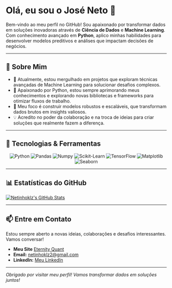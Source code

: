 # Olá, eu sou o José Neto 👋

Bem-vindo ao meu perfil no GitHub! Sou apaixonado por transformar dados em soluções inovadoras através de **Ciência de Dados** e **Machine Learning**. Com conhecimento avançado em **Python**, aplico minhas habilidades para desenvolver modelos preditivos e análises que impactam decisões de negócios.

---

## 🚀 Sobre Mim

- 🔭 Atualmente, estou mergulhado em projetos que exploram técnicas avançadas de Machine Learning para solucionar desafios complexos.
- 🌱 Apaixonado por Python, estou sempre aprimorando meus conhecimentos e explorando novas bibliotecas e frameworks para otimizar fluxos de trabalho.
- 🤖 Meu foco é construir modelos robustos e escaláveis, que transformam dados brutos em insights valiosos.
- 💡 Acredito no poder da colaboração e na troca de ideias para criar soluções que realmente fazem a diferença.

---

## 🔧 Tecnologias & Ferramentas

<div align="center">
  <img src="https://img.shields.io/badge/Python-3776AB?style=flat&logo=python&logoColor=white" alt="Python" />
  <img src="https://img.shields.io/badge/Pandas-150458?style=flat&logo=pandas&logoColor=white" alt="Pandas" />
  <img src="https://img.shields.io/badge/Numpy-013243?style=flat&logo=numpy&logoColor=white" alt="Numpy" />
  <img src="https://img.shields.io/badge/Scikit--Learn-F7931E?style=flat&logo=scikit-learn&logoColor=white" alt="Scikit-Learn" />
  <img src="https://img.shields.io/badge/TensorFlow-FF6F00?style=flat&logo=tensorflow&logoColor=white" alt="TensorFlow" />
  <img src="https://img.shields.io/badge/Matplotlib-FF6F00?style=flat&logo=matplotlib&logoColor=white" alt="Matplotlib" />
  <img src="https://img.shields.io/badge/Seaborn-2C3E50?style=flat&logo=seaborn&logoColor=white" alt="Seaborn" />
</div>

---

## 📊 Estatísticas do GitHub

[![Netinhoklz's GitHub Stats](https://github-readme-stats.vercel.app/api?username=Netinhoklz&show_icons=true&theme=radical)](https://github.com/Netinhoklz)

---

## 📫 Entre em Contato

Estou sempre aberto a novas ideias, colaborações e desafios interessantes. Vamos conversar!
- **Meu Site** [Eternity Quant](https://site-eternity-quant.onrender.com)
- **Email:** [netinhoklz2@gmail.com](mailto:netinhoklz2@gmail.com)
- **LinkedIn:** [Meu LinkedIn](https://www.linkedin.com/in/jos%C3%A9-freitas-alves-neto-907877285/)

---

*Obrigado por visitar meu perfil! Vamos transformar dados em soluções juntos!*
